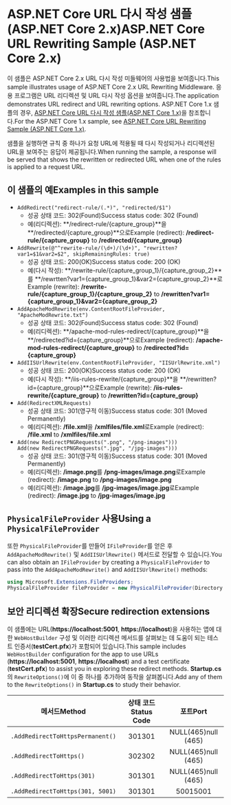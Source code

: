 # <a name="aspnet-core-url-rewriting-sample-aspnet-core-2x"></a><span data-ttu-id="1d4d7-101">ASP.NET Core URL 다시 작성 샘플(ASP.NET Core 2.x)</span><span class="sxs-lookup"><span data-stu-id="1d4d7-101">ASP.NET Core URL Rewriting Sample (ASP.NET Core 2.x)</span></span>

<span data-ttu-id="1d4d7-102">이 샘플은 ASP.NET Core 2.x URL 다시 작성 미들웨어의 사용법을 보여줍니다.</span><span class="sxs-lookup"><span data-stu-id="1d4d7-102">This sample illustrates usage of ASP.NET Core 2.x URL Rewriting Middleware.</span></span> <span data-ttu-id="1d4d7-103">응용 프로그램은 URL 리디렉션 및 URL 다시 작성 옵션을 보여줍니다.</span><span class="sxs-lookup"><span data-stu-id="1d4d7-103">The application demonstrates URL redirect and URL rewriting options.</span></span> <span data-ttu-id="1d4d7-104">ASP.NET Core 1.x 샘플의 경우, [ASP.NET Core URL 다시 작성 샘플(ASP.NET Core 1.x)](https://github.com/aspnet/Docs/tree/master/aspnetcore/fundamentals/url-rewriting/samples/1.x)을 참조합니다.</span><span class="sxs-lookup"><span data-stu-id="1d4d7-104">For the ASP.NET Core 1.x sample, see [ASP.NET Core URL Rewriting Sample (ASP.NET Core 1.x)](https://github.com/aspnet/Docs/tree/master/aspnetcore/fundamentals/url-rewriting/samples/1.x).</span></span>

<span data-ttu-id="1d4d7-105">샘플을 실행하면 규칙 중 하나가 요청 URL에 적용될 때 다시 작성되거나 리디렉션된 URL을 보여주는 응답이 제공됩니다.</span><span class="sxs-lookup"><span data-stu-id="1d4d7-105">When running the sample, a response will be served that shows the rewritten or redirected URL when one of the rules is applied to a request URL.</span></span>

## <a name="examples-in-this-sample"></a><span data-ttu-id="1d4d7-106">이 샘플의 예</span><span class="sxs-lookup"><span data-stu-id="1d4d7-106">Examples in this sample</span></span>

* `AddRedirect("redirect-rule/(.*)", "redirected/$1")`
  - <span data-ttu-id="1d4d7-107">성공 상태 코드: 302(Found)</span><span class="sxs-lookup"><span data-stu-id="1d4d7-107">Success status code: 302 (Found)</span></span>
  - <span data-ttu-id="1d4d7-108">예(리디렉션): **/redirect-rule/{capture_group}**을 **/redirected/{capture_group}**으로</span><span class="sxs-lookup"><span data-stu-id="1d4d7-108">Example (redirect): **/redirect-rule/{capture_group}** to **/redirected/{capture_group}**</span></span>
* `AddRewrite(@"^rewrite-rule/(\d+)/(\d+)", "rewritten?var1=$1&var2=$2", skipRemainingRules: true)`
  - <span data-ttu-id="1d4d7-109">성공 상태 코드: 200(OK)</span><span class="sxs-lookup"><span data-stu-id="1d4d7-109">Success status code: 200 (OK)</span></span>
  - <span data-ttu-id="1d4d7-110">예(다시 작성): **/rewrite-rule/{capture_group_1}/{capture_group_2}**를 **/rewrtten?var1={capture_group_1}&var2={capture_group_2}**로</span><span class="sxs-lookup"><span data-stu-id="1d4d7-110">Example (rewrite): **/rewrite-rule/{capture_group_1}/{capture_group_2}** to **/rewritten?var1={capture_group_1}&var2={capture_group_2}**</span></span>
* `AddApacheModRewrite(env.ContentRootFileProvider, "ApacheModRewrite.txt")`
  - <span data-ttu-id="1d4d7-111">성공 상태 코드: 302(Found)</span><span class="sxs-lookup"><span data-stu-id="1d4d7-111">Success status code: 302 (Found)</span></span>
  - <span data-ttu-id="1d4d7-112">예(리디렉션): **/apache-mod-rules-redirect/{capture_group}**을 **/redirected?id={capture_group}**으로</span><span class="sxs-lookup"><span data-stu-id="1d4d7-112">Example (redirect): **/apache-mod-rules-redirect/{capture_group}** to **/redirected?id={capture_group}**</span></span>
* `AddIISUrlRewrite(env.ContentRootFileProvider, "IISUrlRewrite.xml")`
  - <span data-ttu-id="1d4d7-113">성공 상태 코드: 200(OK)</span><span class="sxs-lookup"><span data-stu-id="1d4d7-113">Success status code: 200 (OK)</span></span>
  - <span data-ttu-id="1d4d7-114">예(다시 작성): **/iis-rules-rewrite/{capture_group}**을 **/rewritten?id={capture_group}**으로</span><span class="sxs-lookup"><span data-stu-id="1d4d7-114">Example (rewrite): **/iis-rules-rewrite/{capture_group}** to **/rewritten?id={capture_group}**</span></span>
* `Add(RedirectXMLRequests)`
  - <span data-ttu-id="1d4d7-115">성공 상태 코드: 301(영구적 이동)</span><span class="sxs-lookup"><span data-stu-id="1d4d7-115">Success status code: 301 (Moved Permanently)</span></span>
  - <span data-ttu-id="1d4d7-116">예(리디렉션): **/file.xml**을 **/xmlfiles/file.xml**로</span><span class="sxs-lookup"><span data-stu-id="1d4d7-116">Example (redirect): **/file.xml** to **/xmlfiles/file.xml**</span></span>
* `Add(new RedirectPNGRequests(".png", "/png-images")))`<br>`Add(new RedirectPNGRequests(".jpg", "/jpg-images")))`
  - <span data-ttu-id="1d4d7-117">성공 상태 코드: 301(영구적 이동)</span><span class="sxs-lookup"><span data-stu-id="1d4d7-117">Success status code: 301 (Moved Permanently)</span></span>
  - <span data-ttu-id="1d4d7-118">예(리디렉션): **/image.png**를 **/png-images/image.png**로</span><span class="sxs-lookup"><span data-stu-id="1d4d7-118">Example (redirect): **/image.png** to **/png-images/image.png**</span></span>
  - <span data-ttu-id="1d4d7-119">예(리디렉션): **/image.jpg**를 **/jpg-images/image.jpg**로</span><span class="sxs-lookup"><span data-stu-id="1d4d7-119">Example (redirect): **/image.jpg** to **/jpg-images/image.jpg**</span></span>

## <a name="using-a-physicalfileprovider"></a><span data-ttu-id="1d4d7-120">`PhysicalFileProvider` 사용</span><span class="sxs-lookup"><span data-stu-id="1d4d7-120">Using a `PhysicalFileProvider`</span></span>
<span data-ttu-id="1d4d7-121">또한 `PhysicalFileProvider`를 만들어 `IFileProvider`를 얻은 후 `AddApacheModRewrite()` 및 `AddIISUrlRewrite()` 메서드로 전달할 수 있습니다.</span><span class="sxs-lookup"><span data-stu-id="1d4d7-121">You can also obtain an `IFileProvider` by creating a `PhysicalFileProvider` to pass into the `AddApacheModRewrite()` and `AddIISUrlRewrite()` methods:</span></span>
```csharp
using Microsoft.Extensions.FileProviders;
PhysicalFileProvider fileProvider = new PhysicalFileProvider(Directory.GetCurrentDirectory());
```
## <a name="secure-redirection-extensions"></a><span data-ttu-id="1d4d7-122">보안 리디렉션 확장</span><span class="sxs-lookup"><span data-stu-id="1d4d7-122">Secure redirection extensions</span></span>
<span data-ttu-id="1d4d7-123">이 샘플에는 URL(**https://localhost:5001**, **https://localhost**)을 사용하는 앱에 대한 `WebHostBuilder` 구성 및 이러한 리디렉션 메서드를 살펴보는 데 도움이 되는 테스트 인증서(**testCert.pfx**)가 포함되어 있습니다.</span><span class="sxs-lookup"><span data-stu-id="1d4d7-123">This sample includes `WebHostBuilder` configuration for the app to use URLs (**https://localhost:5001**, **https://localhost**) and a test certificate (**testCert.pfx**) to assist you in exploring these redirect methods.</span></span> <span data-ttu-id="1d4d7-124">**Startup.cs**의 `RewriteOptions()`에 이 중 하나를 추가하여 동작을 살펴봅니다.</span><span class="sxs-lookup"><span data-stu-id="1d4d7-124">Add any of them to the `RewriteOptions()` in **Startup.cs** to study their behavior.</span></span>

<span data-ttu-id="1d4d7-125">메서드</span><span class="sxs-lookup"><span data-stu-id="1d4d7-125">Method</span></span> | <span data-ttu-id="1d4d7-126">상태 코드</span><span class="sxs-lookup"><span data-stu-id="1d4d7-126">Status Code</span></span> | <span data-ttu-id="1d4d7-127">포트</span><span class="sxs-lookup"><span data-stu-id="1d4d7-127">Port</span></span>
--- | :---: | :---:
`.AddRedirectToHttpsPermanent()` | <span data-ttu-id="1d4d7-128">301</span><span class="sxs-lookup"><span data-stu-id="1d4d7-128">301</span></span> | <span data-ttu-id="1d4d7-129">NULL(465)</span><span class="sxs-lookup"><span data-stu-id="1d4d7-129">null (465)</span></span>
`.AddRedirectToHttps()` | <span data-ttu-id="1d4d7-130">302</span><span class="sxs-lookup"><span data-stu-id="1d4d7-130">302</span></span> | <span data-ttu-id="1d4d7-131">NULL(465)</span><span class="sxs-lookup"><span data-stu-id="1d4d7-131">null (465)</span></span>
`.AddRedirectToHttps(301)` | <span data-ttu-id="1d4d7-132">301</span><span class="sxs-lookup"><span data-stu-id="1d4d7-132">301</span></span> | <span data-ttu-id="1d4d7-133">NULL(465)</span><span class="sxs-lookup"><span data-stu-id="1d4d7-133">null (465)</span></span>
`.AddRedirectToHttps(301, 5001)` | <span data-ttu-id="1d4d7-134">301</span><span class="sxs-lookup"><span data-stu-id="1d4d7-134">301</span></span> | <span data-ttu-id="1d4d7-135">5001</span><span class="sxs-lookup"><span data-stu-id="1d4d7-135">5001</span></span>
